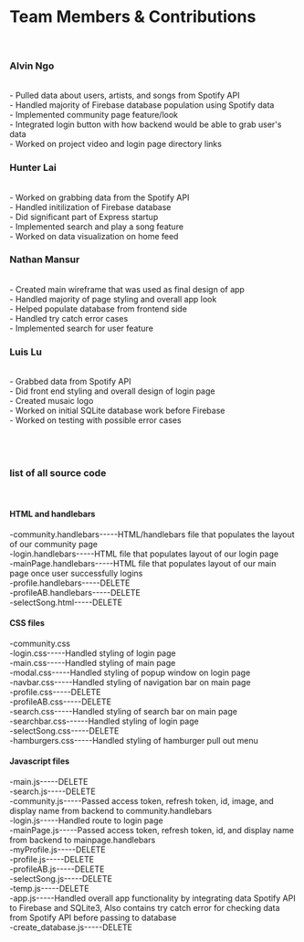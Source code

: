 <h1>Team Members & Contributions</h1> </br>

<h3>Alvin Ngo</h3></br>
- Pulled data about users, artists, and songs from Spotify API</br>
- Handled majority of Firebase database population using Spotify data</br>
- Implemented community page feature/look</br>
- Integrated login button with how backend would be able to grab user's data</br>
- Worked on project video and login page directory links</br>

<h3>Hunter Lai</h3></br>
- Worked on grabbing data from the Spotify API</br>
- Handled initilization of Firebase database</br>
- Did significant part of Express startup</br>
- Implemented search and play a song feature</br>
- Worked on data visualization on home feed</br>

<h3>Nathan Mansur</h3></br>
- Created main wireframe that was used as final design of app</br>
- Handled majority of page styling and overall app look</br>
- Helped populate database from frontend side</br>
- Handled try catch error cases</br>
- Implemented search for user feature</br>

<h3>Luis Lu</h3></br>
- Grabbed data from Spotify API</br>
- Did front end styling and overall design of login page</br>
- Created musaic logo</br>
- Worked on initial SQLite database work before Firebase</br>
- Worked on testing with possible error cases</br>

</br>
</br>
</br>
<h3>list of all source code</h3></br>
<h4>HTML and handlebars</h4>
-community.handlebars-----HTML/handlebars file that populates the layout of our community page</br>
-login.handlebars-----HTML file that populates layout of our login page</br>
-mainPage.handlebars-----HTML file that populates layout of our main page once user successfully logins</br>
-profile.handlebars-----DELETE</br>
-profileAB.handlebars-----DELETE</br>
-selectSong.html-----DELETE</br>
<h4>CSS files</h4>
-community.css</br>
-login.css-----Handled styling of login page</br>
-main.css-----Handled styling of main page</br>
-modal.css-----Handled styling of popup window on login page</br>
-navbar.css-----Handled styling of navigation bar on main page</br>
-profile.css-----DELETE</br>
-profileAB.css-----DELETE</br>
-search.css-----Handled styling of search bar on main page</br>
-searchbar.css------Handled styling of login page</br>
-selectSong.css-----DELETE</br>
-hamburgers.css-----Handled styling of hamburger pull out menu</br>
<h4>Javascript files</h4>
-main.js-----DELETE</br>
-search.js-----DELETE</br>
-community.js-----Passed access token, refresh token, id, image, and display name from backend to community.handlebars</br>
-login.js-----Handled route to login page</br>
-mainPage.js-----Passed access token, refresh token, id, and display name from backend to mainpage.handlebars</br>
-myProfile.js-----DELETE</br>
-profile.js-----DELETE</br>
-profileAB.js-----DELETE</br>
-selectSong.js-----DELETE</br>
-temp.js-----DELETE</br>
-app.js-----Handled overall app functionality by integrating data Spotify API to Firebase and SQLite3, Also contains try catch error for checking data from Spotify API before passing to database</br>
-create_database.js-----DELETE</br>




